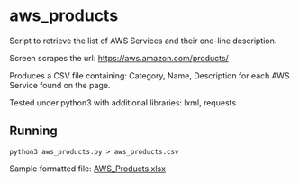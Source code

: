 # aws_products
Script to retrieve the list of AWS Services and their one-line description.

Screen scrapes the url: https://aws.amazon.com/products/

Produces a CSV file containing: Category, Name, Description for each AWS Service found on the page.

Tested under python3 with additional libraries: lxml, requests

## Running
```
python3 aws_products.py > aws_products.csv
```

Sample formatted file: [AWS_Products.xlsx](AWS_Products.xlsx)